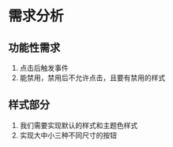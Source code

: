 # 需求分析

## 功能性需求

1. 点击后触发事件
2. 能禁用，禁用后不允许点击，且要有禁用的样式

## 样式部分

1. 我们需要实现默认的样式和主题色样式
2. 实现大中小三种不同尺寸的按钮
